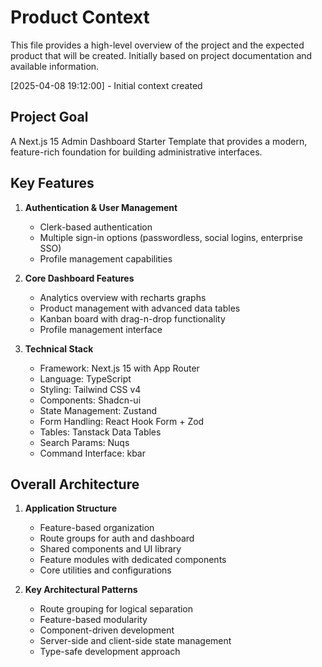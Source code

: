 # Product Context

This file provides a high-level overview of the project and the expected product that will be created. Initially based on project documentation and available information.

[2025-04-08 19:12:00] - Initial context created

## Project Goal

A Next.js 15 Admin Dashboard Starter Template that provides a modern, feature-rich foundation for building administrative interfaces.

## Key Features

1. **Authentication & User Management**
   - Clerk-based authentication
   - Multiple sign-in options (passwordless, social logins, enterprise SSO)
   - Profile management capabilities

2. **Core Dashboard Features**
   - Analytics overview with recharts graphs
   - Product management with advanced data tables
   - Kanban board with drag-n-drop functionality
   - Profile management interface

3. **Technical Stack**
   - Framework: Next.js 15 with App Router
   - Language: TypeScript
   - Styling: Tailwind CSS v4
   - Components: Shadcn-ui
   - State Management: Zustand
   - Form Handling: React Hook Form + Zod
   - Tables: Tanstack Data Tables
   - Search Params: Nuqs
   - Command Interface: kbar

## Overall Architecture

1. **Application Structure**
   - Feature-based organization
   - Route groups for auth and dashboard
   - Shared components and UI library
   - Feature modules with dedicated components
   - Core utilities and configurations

2. **Key Architectural Patterns**
   - Route grouping for logical separation
   - Feature-based modularity
   - Component-driven development
   - Server-side and client-side state management
   - Type-safe development approach